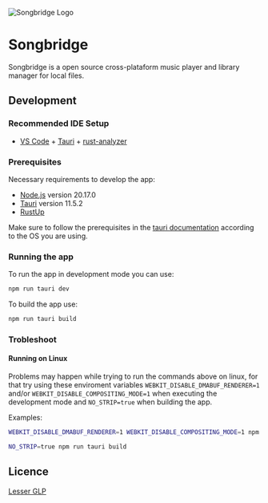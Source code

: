 ![Songbridge Logo](src-tauri/icons/quare150x150Logo.png "Songbridge Logo")

# Songbridge

Songbridge is a open source cross-plataform music player and library manager for local files.

## Development
### Recommended IDE Setup

- [VS Code](https://code.visualstudio.com/) + [Tauri](https://marketplace.visualstudio.com/items?itemName=tauri-apps.tauri-vscode) + [rust-analyzer](https://marketplace.visualstudio.com/items?itemName=rust-lang.rust-analyzer)

### Prerequisites

Necessary requirements to develop the app:
* [Node.js](https://nodejs.org/en/download) version 20.17.0
* [Tauri](https://v2.tauri.app/) version 11.5.2
* [RustUp](https://rustup.rs/)

Make sure to follow the prerequisites in the [tauri documentation](https://v2.tauri.app/start/prerequisites) according to the OS you are using.

### Running the app

To run the app in development mode you can use:
```sh
npm run tauri dev 
```

To build the app use:
```sh
npm run tauri build 
```
### Trobleshoot
#### Running on Linux

Problems may happen while trying to run the commands above on linux, for that try using these enviroment variables `WEBKIT_DISABLE_DMABUF_RENDERER=1` and/or `WEBKIT_DISABLE_COMPOSITING_MODE=1` when executing the development mode and `NO_STRIP=true` when building the app.

Examples:
```sh
WEBKIT_DISABLE_DMABUF_RENDERER=1 WEBKIT_DISABLE_COMPOSITING_MODE=1 npm run tauri dev
```
```sh
NO_STRIP=true npm run tauri build 
```

## Licence
[Lesser GLP](./LICENSE)